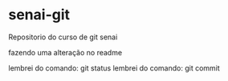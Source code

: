 # senai-git
Repositorio do curso de git senai


fazendo uma alteração no readme

lembrei do comando: git status
lembrei do comando: git commit

